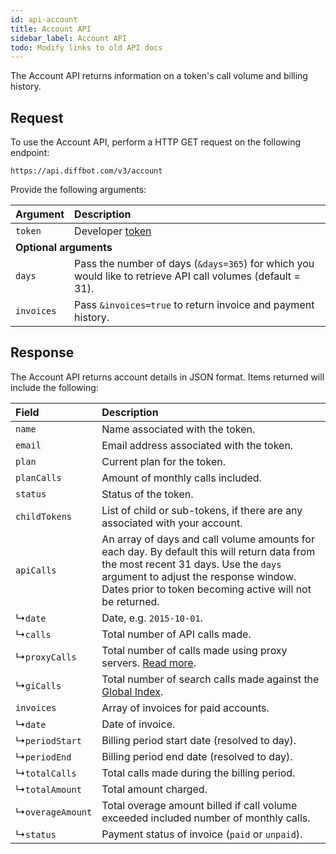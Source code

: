```yaml
---
id: api-account
title: Account API
sidebar_label: Account API
todo: Modify links to old API docs
---
```


The Account API returns information on a token's call volume and billing history.

## Request

To use the Account API, perform a HTTP GET request on the following endpoint:

```plaintext
https://api.diffbot.com/v3/account
```

Provide the following arguments:

| Argument | Description |
| :------- | :---------- |
| `token` | Developer [token](https://www.diffbot.com/pricing) </td></tr><td colspan="2">**Optional arguments**</td> |
| `days` | Pass the number of days (`&days=365`) for which you would like to retrieve API call volumes (default = 31). |
| `invoices` | Pass `&invoices=true` to return invoice and payment history. |

## Response

The Account API returns account details in JSON format. Items returned will include the following:

| Field | Description |
| :---- | :---------- |
| `name` | Name associated with the token. |
| `email` | Email address associated with the token. |
| `plan` | Current plan for the token. |
| `planCalls` | Amount of monthly calls included. |
| `status` | Status of the token. |
| `childTokens` | List of child or sub-tokens, if there are any associated with your account. |
| `apiCalls` | An array of days and call volume amounts for each day. By default this will return data from the most recent 31 days. Use the `days` argument to adjust the response window. Dates prior to token becoming active will not be returned. |
| &#x21B3;`date` |Date, e.g. `2015-10-01`. |
| &#x21B3;`calls` | Total number of API calls made. |
| &#x21B3;`proxyCalls` | Total number of calls made using proxy servers. [Read more](explain-using-different-proxies.md). |
| &#x21B3;`giCalls` | Total number of search calls made against the [Global Index](explain-global-index.md). |
| `invoices` | Array of invoices for paid accounts. |
| &#x21B3;`date` | Date of invoice. |
| &#x21B3;`periodStart` | Billing period start date (resolved to day). |
| &#x21B3;`periodEnd` | Billing period end date (resolved to day). |
| &#x21B3;`totalCalls` | Total calls made during the billing period. |
| &#x21B3;`totalAmount` | Total amount charged. |
| &#x21B3;`overageAmount` | Total overage amount billed if call volume exceeded included number of monthly calls. |
| &#x21B3;`status` | Payment status of invoice (`paid` or `unpaid`). |
